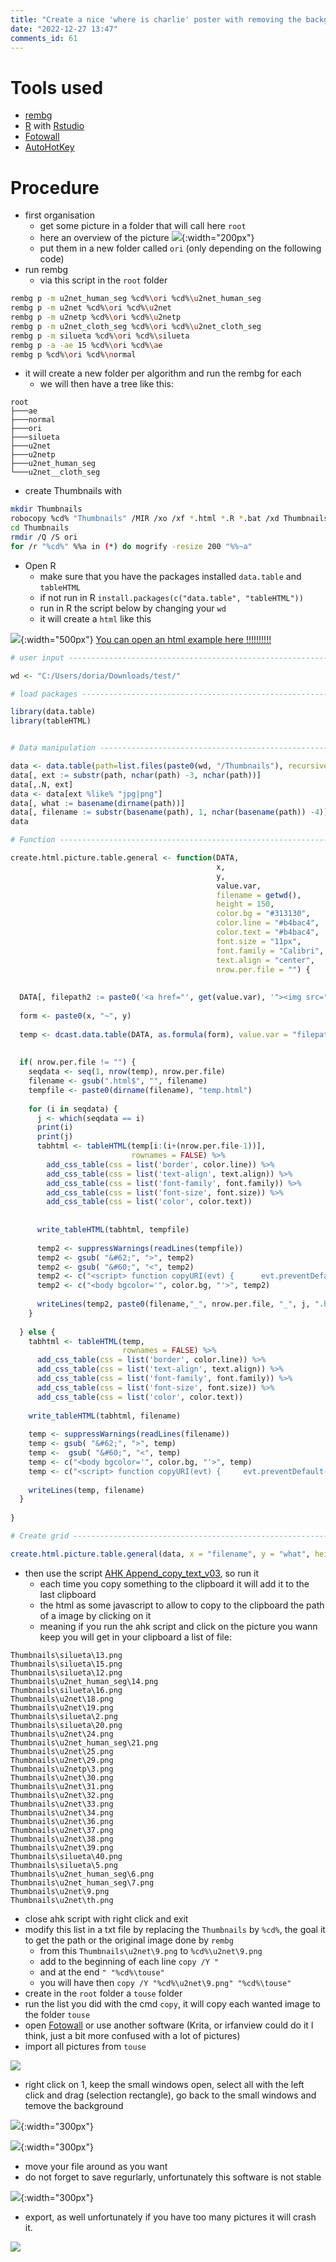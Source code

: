 ```yaml
--- 
title: "Create a nice 'where is charlie' poster with removing the background automatically in windows" 
date: "2022-12-27 13:47" 
comments_id: 61
--- 
```


# Tools used

- [rembg](https://github.com/danielgatis/rembg)
- [R](https://www.r-project.org/) with [Rstudio](https://www.rstudio.com/categories/rstudio-ide/)
- [Fotowall](https://github.com/enricoros/fotowall)
- [AutoHotKey](https://www.autohotkey.com/)


# Procedure

- first organisation
	- get some picture in a folder that will call here `root`
	- here an overview of the picture ![](/files/posts/2022/OUTPUT_STITCH_4_low.jpg){:width="200px"}
	- put them in a new folder called `ori` (only depending on the following code)
- run rembg 
	- via this script in the `root` folder
	
```sh
rembg p -m u2net_human_seg %cd%\ori %cd%\u2net_human_seg
rembg p -m u2net %cd%\ori %cd%\u2net
rembg p -m u2netp %cd%\ori %cd%\u2netp
rembg p -m u2net_cloth_seg %cd%\ori %cd%\u2net_cloth_seg
rembg p -m silueta %cd%\ori %cd%\silueta
rembg p -a -ae 15 %cd%\ori %cd%\ae
rembg p %cd%\ori %cd%\normal
```

- it will create a new folder per algorithm and run the rembg for each
	- we will then have a tree like this:

```console
root
├───ae
├───normal
├───ori
├───silueta
├───u2net
├───u2netp
├───u2net_human_seg
└───u2net__cloth_seg
```

- create Thumbnails with

```sh
mkdir Thumbnails
robocopy %cd% "Thumbnails" /MIR /xo /xf *.html *.R *.bat /xd Thumbnails
cd Thumbnails
rmdir /Q /S ori
for /r "%cd%" %%a in (*) do mogrify -resize 200 "%%~a"
```

- Open R
	- make sure that you have the packages installed `data.table` and `tableHTML`
	- if not run in R `install.packages(c("data.table", "tableHTML"))`
	- run in R the script below by changing your `wd`
	- it will create a `html` like this
	
![](/files/posts/2022/2022-12-27_14-33-56.jpg){:width="500px"}       [You can open an html example here !!!!!!!!!!](/files/posts/2022/Grid_view.html)
	
	
```r
# user input --------------------------------------------------------------

wd <- "C:/Users/doria/Downloads/test/"

# load packages -----------------------------------------------------------

library(data.table)
library(tableHTML)


# Data manipulation -------------------------------------------------------

data <- data.table(path=list.files(paste0(wd, "/Thumbnails"), recursive = T, full.names = T))
data[, ext := substr(path, nchar(path) -3, nchar(path))]
data[,.N, ext]
data <- data[ext %like% "jpg|png"]
data[, what := basename(dirname(path))]
data[, filename := substr(basename(path), 1, nchar(basename(path)) -4)]
data

# Function ----------------------------------------------------------------

create.html.picture.table.general <- function(DATA,
                                              x,
                                              y,
                                              value.var,
                                              filename = getwd(),
                                              height = 150,
                                              color.bg = "#313130",
                                              color.line = "#b4bac4",
                                              color.text = "#b4bac4",
                                              font.size = "11px",
                                              font.family = "Calibri",
                                              text.align = "center",
                                              nrow.per.file = "") {
  
  
  DATA[, filepath2 := paste0('<a href="', get(value.var), '"><img src="', get(value.var), '" onclick="copyURI(event)" height = ', height, ' /></a>')]
  
  form <- paste0(x, "~", y)
  
  temp <- dcast.data.table(DATA, as.formula(form), value.var = "filepath2")
  
  
  if( nrow.per.file != "") {
    seqdata <- seq(1, nrow(temp), nrow.per.file)
    filename <- gsub(".html$", "", filename)
    tempfile <- paste0(dirname(filename), "temp.html")
    
    for (i in seqdata) {
      j <- which(seqdata == i)
      print(i)
      print(j)
      tabhtml <- tableHTML(temp[i:(i+(nrow.per.file-1))],
                           rownames = FALSE) %>%
        add_css_table(css = list('border', color.line)) %>%
        add_css_table(css = list('text-align', text.align)) %>%
        add_css_table(css = list('font-family', font.family)) %>%
        add_css_table(css = list('font-size', font.size)) %>%
        add_css_table(css = list('color', color.text))
      
      
      write_tableHTML(tabhtml, tempfile)
      
      temp2 <- suppressWarnings(readLines(tempfile))
      temp2 <- gsub( "&#62;", ">", temp2)
      temp2 <- gsub( "&#60;", "<", temp2)
      temp2 <- c("<script> function copyURI(evt) {		evt.preventDefault();		text = evt.target.getAttribute('src');		text = text.replaceAll('/', '\\\\');		navigator.clipboard.writeText(text).then(() => {		  console.log('Success copy');		  console.log(text)		}, () => {		  console.log('Failed copy')		})}</script>",  temp2)
      temp2 <- c("<body bgcolor='", color.bg, "'>", temp2)
      
      writeLines(temp2, paste0(filename,"_", nrow.per.file, "_", j, ".html"))
    }
    
  } else {
    tabhtml <- tableHTML(temp,
                         rownames = FALSE) %>%
      add_css_table(css = list('border', color.line)) %>%
      add_css_table(css = list('text-align', text.align)) %>%
      add_css_table(css = list('font-family', font.family)) %>%
      add_css_table(css = list('font-size', font.size)) %>%
      add_css_table(css = list('color', color.text))
    
    write_tableHTML(tabhtml, filename)
    
    temp <- suppressWarnings(readLines(filename))
    temp <- gsub( "&#62;", ">", temp)
    temp <-  gsub( "&#60;", "<", temp)
    temp <- c("<body bgcolor='", color.bg, "'>", temp)
    temp <- c("<script> function copyURI(evt) {		evt.preventDefault();		text = evt.target.getAttribute('src');		text = text.replaceAll('/', '\\\\');		navigator.clipboard.writeText(text).then(() => {		  console.log('Success copy');		  console.log(text)		}, () => {		  console.log('Failed copy')		})}</script>",  temp)
    
    writeLines(temp, filename)
  }
  
}

# Create grid -------------------------------------------------------------

create.html.picture.table.general(data, x = "filename", y = "what", height = 80, value.var = "path", filename = paste0(wd, "/Grid_view.html"), nrow.per.file = "")

```

- then use the script [AHK Append_copy_text_v03](/files/Ahk/Append_copy_text_v03.ahk), so run it
	- each time you copy something to the clipboard it will add it to the last clipboard
	- the html as some javascript to allow to copy to the clipboard the path of a image by clicking on it
	- meaning if you run the ahk script and click on the picture you wann keep you will get in your clipboard a list of file:
	
```console
Thumbnails\silueta\13.png
Thumbnails\silueta\15.png
Thumbnails\silueta\12.png
Thumbnails\u2net_human_seg\14.png
Thumbnails\silueta\16.png
Thumbnails\u2net\18.png
Thumbnails\u2net\19.png
Thumbnails\silueta\2.png
Thumbnails\silueta\20.png
Thumbnails\u2net\24.png
Thumbnails\u2net_human_seg\21.png
Thumbnails\u2net\25.png
Thumbnails\u2net\29.png
Thumbnails\u2netp\3.png
Thumbnails\u2net\30.png
Thumbnails\u2net\31.png
Thumbnails\u2net\32.png
Thumbnails\u2net\33.png
Thumbnails\u2net\34.png
Thumbnails\u2net\36.png
Thumbnails\u2net\37.png
Thumbnails\u2net\38.png
Thumbnails\u2net\39.png
Thumbnails\silueta\40.png
Thumbnails\silueta\5.png
Thumbnails\u2net_human_seg\6.png
Thumbnails\u2net_human_seg\7.png
Thumbnails\u2net\9.png
Thumbnails\u2net\th.png
```

- close ahk script with right click and exit
- modify this list in a txt file by replacing the `Thumbnails` by `%cd%`, the goal it to get the path or the original image done by `rembg`
	- from this `Thumbnails\u2net\9.png` to `%cd%\u2net\9.png`
	- add to the beginning of each line `copy /Y "`
	- and at the end `" "%cd%\touse"`
	- you will have then `copy /Y "%cd%\u2net\9.png" "%cd%\touse"`
- create in the `root` folder a `touse` folder
- run the list you did with the cmd `copy`, it will copy each wanted image to the folder `touse`
- open [Fotowall](https://github.com/enricoros/fotowall) or use another software (Krita, or irfanview could do it I think, just a bit more confused with a lot of pictures)
- import all pictures from `touse`

![](/files/posts/2022/2022-12-27_14-52-49.jpg)

- right click on 1, keep the small windows open, select all with the left click and drag (selection rectangle), go back to the small windows and temove the background

![](/files/posts/2022/2022-12-27_14-54-36.jpg){:width="300px"}

![](/files/posts/2022/2022-12-27_14-54-42.jpg){:width="300px"}

- move your file around as you want
- do not forget to save regurlarly, unfortunately this software is not stable

![](/files/posts/2022/2022-12-27_15-00-08.jpg){:width="300px"}

- export, as well unfortunately if you have too many pictures it will crash it.

![](/files/posts/2022/Fotowall_final.png#center)








